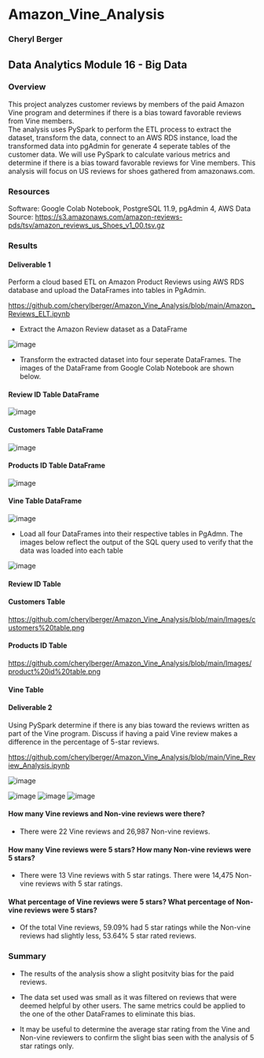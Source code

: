 # Amazon_Vine_Analysis
### Cheryl Berger
## Data Analytics Module 16 - Big Data

### Overview
This project analyzes customer reviews by members of the paid Amazon Vine program and determines if there is a bias toward favorable reviews from Vine members.  
The analysis uses PySpark to perform the ETL process to extract the dataset, transform the data, connect to an AWS RDS instance, load the transformed data into pgAdmin for generate 4 seperate tables of the customer data.  We will use PySpark to calculate various metrics and determine if there is a bias toward favorable reviews for Vine members.  This analysis will focus on US reviews for shoes gathered from amazonaws.com.

### Resources
Software: Google Colab Notebook, PostgreSQL 11.9, pgAdmin 4, AWS
Data Source: https://s3.amazonaws.com/amazon-reviews-pds/tsv/amazon_reviews_us_Shoes_v1_00.tsv.gz

### Results

#### Deliverable 1

Perform a cloud based ETL on Amazon Product Reviews using AWS RDS database and upload the DataFrames into tables in PgAdmin.

https://github.com/cherylberger/Amazon_Vine_Analysis/blob/main/Amazon_Reviews_ELT.ipynb

 - Extract the Amazon Review dataset as a DataFrame
 
 ![image](https://user-images.githubusercontent.com/94234511/159126987-1bc8b808-dec7-40b5-ac9c-430e4fb74222.png)

 - Transform the extracted dataset into four seperate DataFrames.  The images of the DataFrame from Google Colab Notebook are shown below. 
 
 #### Review ID Table DataFrame
 ![image](https://user-images.githubusercontent.com/94234511/159149385-a7b7c21e-0bfd-4c7a-97c2-ec4be187bd55.png)

 #### Customers Table DataFrame
 ![image](https://user-images.githubusercontent.com/94234511/159149360-22d28ef1-5511-41f9-a523-9b1116dafafd.png)

 #### Products ID Table DataFrame
 ![image](https://user-images.githubusercontent.com/94234511/159149378-01527f60-d4a0-467f-beb7-a260737a2762.png)

 #### Vine Table DataFrame 
 ![image](https://user-images.githubusercontent.com/94234511/159149392-07790811-ce00-422f-84a8-495f6fb53427.png)

 - Load all four DataFrames into their respective tables in PgAdmn. The images below reflect the output of the SQL query used to verify that the data was loaded into each table 

![image](https://user-images.githubusercontent.com/94234511/159149730-906ff874-5a78-4178-a5dc-1042be862184.png)

 #### Review ID Table 
 
 
 #### Customers Table 
 https://github.com/cherylberger/Amazon_Vine_Analysis/blob/main/Images/customers%20table.png
 
 #### Products ID Table
 https://github.com/cherylberger/Amazon_Vine_Analysis/blob/main/Images/product%20id%20table.png
 
 #### Vine Table 



#### Deliverable 2

Using PySpark determine if there is any bias toward the reviews written as part of the Vine program. Discuss if having a paid Vine review makes a difference in the percentage of 5-star reviews.

https://github.com/cherylberger/Amazon_Vine_Analysis/blob/main/Vine_Review_Analysis.ipynb

![image](https://user-images.githubusercontent.com/94234511/159149796-5880d6fa-d373-463b-b3aa-7f8e2d4a9b63.png)

![image](https://user-images.githubusercontent.com/94234511/159148146-5d79c6b1-7846-4de4-a321-d87ba4db9641.png)
![image](https://user-images.githubusercontent.com/94234511/159148173-896e0dbc-f5c1-404f-9af1-960133b00774.png)
![image](https://user-images.githubusercontent.com/94234511/159148195-23f7879a-9a48-4ed7-b63e-8d9e8e98c5f1.png)

#### How many Vine reviews and Non-vine reviews were there? 
   - There were 22 Vine reviews and 26,987 Non-vine reviews.
 
#### How many Vine reviews were 5 stars?  How many Non-vine reviews were 5 stars?
   - There were 13 Vine reviews with 5 star ratings.  There were 14,475 Non-vine reviews with 5 star ratings. 

#### What percentage of Vine reviews were 5 stars?  What percentage of Non-vine reviews were 5 stars?
   - Of the total Vine reviews, 59.09% had 5 star ratings while the Non-vine reviews had slightly less, 53.64% 5 star rated reviews.

### Summary

- The results of the analysis show a slight positvity bias for the paid reviews. 

- The data set used was small as it was filtered on reviews that were deemed helpful by other users. The same metrics could be applied to the one of the other DataFrames to eliminate this bias.  

- It may be useful to determine the average star rating from the Vine and Non-vine reviewers to confirm the slight bias seen with the analysis of 5 star ratings only.  
